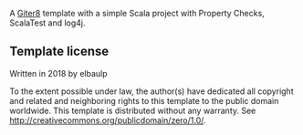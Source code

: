 A [Giter8][g8] template with a simple Scala project with Property Checks, ScalaTest and log4j.

Template license
----------------
Written in 2018 by elbaulp 

To the extent possible under law, the author(s) have dedicated all copyright and related
and neighboring rights to this template to the public domain worldwide.
This template is distributed without any warranty. See <http://creativecommons.org/publicdomain/zero/1.0/>.

[g8]: http://www.foundweekends.org/giter8/
